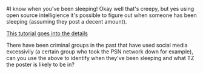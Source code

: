 #I know when you've been sleeping!
Okay well that's creepy, but yes using open source intelligience it's possible to figure out when someone has been sleeping (assuming they post a decent amount).

[This tutorial goes into the details](https://www.bellingcat.com/resources/2016/03/29/when-people-sleep-determine-facebook-activity-using-google-chrome-javascript-and-python/)

There have been criminal groups in the past that have used social media excessivily (a certain group who took the PSN network down for example), can you use the above to identify when they've been sleeping and what TZ the poster is likely to be in?

